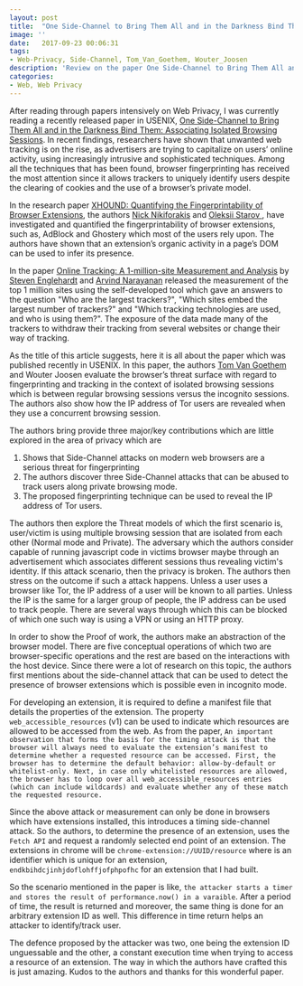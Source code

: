 ```yaml
---
layout: post
title:  "One Side-Channel to Bring Them All and in the Darkness Bind Them: Associating Isolated Browsing Sessions"
image: ''
date:   2017-09-23 00:06:31
tags:
- Web-Privacy, Side-Channel, Tom_Van_Goethem, Wouter_Joosen
description: 'Review on the paper One Side-Channel to Bring Them All and in the Darkness Bind Them: Associating Isolated Browsing Sessions'
categories:
- Web, Web Privacy
---
```


After reading through papers intensively on Web Privacy, I was currently reading a recently released paper in USENIX, <a href="https://www.usenix.org/conference/woot17/workshop-program/presentation/van-goethem">One Side-Channel to Bring Them All and in the Darkness Bind Them: Associating Isolated Browsing Sessions</a>. In recent findings, researchers have shown that unwanted web tracking is on the rise, as advertisers are trying to capitalize on users’ online activity, using increasingly intrusive and sophisticated techniques. Among all the techniques that has been found, browser fingerprinting has received the most attention since it allows trackers to uniquely identify users despite the clearing of cookies and the use of a browser’s private model.

In the research paper <a href="http://ieeexplore.ieee.org/document/7958618/"> XHOUND: Quantifying the Fingerprintability of Browser Extensions</a>, the authors <a href="https://twitter.com/nicknikiforakis"> Nick Nikiforakis</a> and <a href ="https://twitter.com/o_starov"> Oleksii Starov </a>, have investigated and quantified the fingerprintability of browser extensions, such as, AdBlock and Ghostery which most of the users rely upon. The authors have shown that an extension’s organic activity in a page’s DOM can be used to infer its presence.

In the paper <a href ="http://randomwalker.info/publications/OpenWPM_1_million_site_tracking_measurement.pdf">Online Tracking: A 1-million-site Measurement and Analysis</a> by <a href="https://twitter.com/search?q=Steven%20Englehardt&src=typd">Steven Englehardt</a> and <a href="https://twitter.com/random_walker">Arvind Narayanan</a> released the measurement of the top 1 million sites using the self-developed tool which gave an answers to the question "Who are the largest trackers?", "Which sites embed the largest number of trackers?" and "Which tracking technologies are used, and who is using them?". The exposure of the data made many of the trackers to withdraw their tracking from several websites or change their way of tracking.

As the title of this article suggests, here it is all about the paper which was published recently in USENIX. In this paper, the authors <a href ="https://twitter.com/tomvangoethem">Tom Van Goethem</a> and Wouter Joosen evaluate the browser’s threat surface with regard to fingerprinting and tracking in the context of isolated browsing sessions which is between regular browsing sessions versus the incognito sessions. The authors also show how the IP address of Tor users are revealed when they use a concurrent browsing session.

The authors bring provide three major/key contributions which are little explored in the area of privacy which are
<ol>
<li>Shows that Side-Channel attacks on modern web browsers are a serious threat for fingerprinting</li>
<li>The authors discover three Side-Channel attacks that can be abused to track users along private browsing mode.</li>
<li>The proposed fingerprinting technique can be used to reveal the IP address of Tor users.</li>
</ol>

The authors then explore the Threat models of which the first scenario is, user/victim is using multiple browsing session that are isolated from each other (Normal mode and Private). The adversary which the authors consider capable of running javascript code in victims browser maybe through an advertisement which associates different sessions thus revealing victim's identity. If this attack scenario, then the privacy is broken. The authors then stress on the outcome if such a attack happens. Unless a user uses a browser like Tor, the IP address of a user will be known to all parties. Unless the IP is the same for a larger group of people, the IP address can be used to track people. There are several ways through which this can be blocked of which one such way is using a VPN or using an HTTP proxy.

In order to show the Proof of work, the authors make an abstraction of the browser model. There are five conceptual operations of which two are browser-specific operations and the rest are based on the interactions with the host device. Since there were a lot of research on this topic, the authors first mentions about the side-channel attack that can be used to detect the presence of browser extensions which is possible even in incognito mode.

For developing an extension, it is required to define a manifest file that details the properties of the extension. The property `web_accessible_resources` (v1) can be used to indicate which resources are allowed to be accessed from the web. As from the paper, `An important observation that forms the basis for the timing attack is that the browser will always need to evaluate the extension’s manifest to determine whether a requested resource can be accessed. First, the browser has to determine the default behavior: allow-by-default or whitelist-only. Next, in case only whitelisted resources are allowed, the browser has to loop over all web_accessible_resources entries (which can include wildcards) and evaluate whether any of these match the requested resource.`

Since the above attack or measurement can only be done in browsers which have extensions installed, this introduces a timing side-channel attack. So the authors, to determine the presence of an extension, uses the `Fetch API` and request a randomly selected end point of an extension. The extensions in chrome will be `chrome-extension://UUID/resource` where is an identifier which is unique for an extension, `endkbihdcjinhjdoflohffjofphpofhc` for an extension that I had built.

So the scenario mentioned in the paper is like, `the attacker starts a timer and stores the result of performance.now() in a varaible`. After a period of time, the result is returned and moreover, the same thing is done for an arbitrary extension ID as well. This difference in time return helps an attacker to identify/track user.

The defence proposed by the attacker was two, one being the extension ID unguessable and the other, a constant execution time when trying to access a resource of an extension. The way in which the authors have crafted this is just amazing. Kudos to the authors and thanks for this wonderful paper.  
